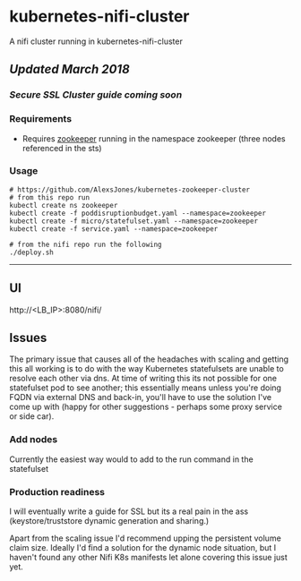 # kubernetes-nifi-cluster

A nifi cluster running in kubernetes-nifi-cluster

## _Updated March 2018_

### _Secure SSL Cluster guide coming soon_


### Requirements


- Requires [zookeeper](https://github.com/AlexsJones/kubernetes-zookeeper-cluster) running in the namespace zookeeper (three nodes referenced in the sts)


### Usage
```
# https://github.com/AlexsJones/kubernetes-zookeeper-cluster
# from this repo run
kubectl create ns zookeeper
kubectl create -f poddisruptionbudget.yaml --namespace=zookeeper
kubectl create -f micro/statefulset.yaml --namespace=zookeeper
kubectl create -f service.yaml --namespace=zookeeper

# from the nifi repo run the following
./deploy.sh
```

---

## UI

http://<LB_IP>:8080/nifi/

## Issues

The primary issue that causes all of the headaches with scaling and getting this all working is to do with the way Kubernetes statefulsets are unable to resolve each other via dns. At time of writing this its not possible for one statefulset pod to see another; this essentially means unless you're doing FQDN via external DNS and back-in, you'll have to use the solution I've come up with (happy for other suggestions - perhaps some proxy service or side car).

### Add nodes

Currently the easiest way would to add to the run command in the statefulset

### Production readiness

I will eventually write a guide for SSL but its a real pain in the ass (keystore/truststore dynamic generation and sharing.)

Apart from the scaling issue I'd recommend upping the persistent volume claim size.
Ideally I'd find a solution for the dynamic node situation, but I haven't found any other Nifi K8s manifests let alone covering this issue just yet.
